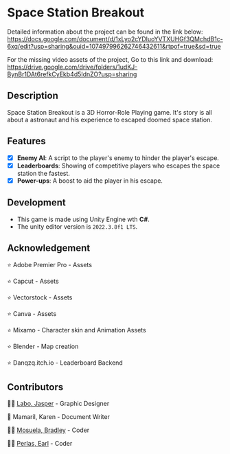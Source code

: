 # Space Station Breakout
Detailed information about the project can be found in the link below: 
https://docs.google.com/document/d/1xLyo2cYDluoYVTXUHGf3QMchdB1c-6xq/edit?usp=sharing&ouid=107497996262746432611&rtpof=true&sd=true

For the missing video assets of the project, Go to this link and download:
https://drive.google.com/drive/folders/1udKJ-BynBr1DAt6refkCyEkb4d5IdnZO?usp=sharing

## Description
Space Station Breakout is a 3D Horror-Role Playing game. It's story is all about a astronaut and his experience to escaped doomed space station.

## Features
- [x] **Enemy AI**: A script to the player's enemy to hinder the player's escape.
- [x] **Leaderboards**: Showing of competitive players who escapes the space station the fastest.
- [x] **Power-ups**: A boost to aid the player in his escape.

## Development
- This game is made using Unity Engine wth **C#**.
- The unity editor version is `2022.3.8f1 LTS`.

## Acknowledgement
:star: Adobe Premier Pro - Assets

:star: Capcut - Assets

:star: Vectorstock - Assets

:star: Canva - Assets

:star: Mixamo - Character skin and Animation Assets

:star: Blender - Map creation

:star: Danqzq.itch.io - Leaderboard Backend

## Contributors

🧑‍🎨    [Labo, Jasper](https://github.com/JasperLabo) - Graphic Designer

📝      Mamaril, Karen - Document Writer

👨‍💻      [Mosuela, Bradley](https://github.com/bradPDev) - Coder

👨‍💻      [Perlas, Earl](https://github.com/RaelpsNinvect) - Coder
